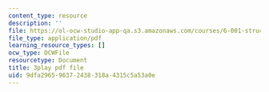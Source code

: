 ```yaml
---
content_type: resource
description: ''
file: https://ol-ocw-studio-app-qa.s3.amazonaws.com/courses/6-001-structure-and-interpretation-of-computer-programs-spring-2005/9dfa296596372438318a4315c5a53a0e_TqO6V3qR9Ws.pdf
file_type: application/pdf
learning_resource_types: []
ocw_type: OCWFile
resourcetype: Document
title: 3play pdf file
uid: 9dfa2965-9637-2438-318a-4315c5a53a0e
---
```

